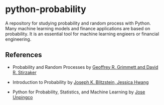 # python-probability
A repository for studying probability and random process with Python. Many machine learning models and finance applications are based on probability. It is an essential tool for machine learning engieers or financial engineering. 

## References

* Probability and Random Processes by [Geoffrey R. Grimmett and David R. Stirzaker](https://www.amazon.co.uk/Probability-Random-Processes-Geoffrey-Grimmett/dp/0198572220)

* Introduction to Probability by [Joseph K. Blitzstein, Jessica Hwang](https://www.amazon.co.uk/Introduction-Probability-Chapman-Statistical-Science/dp/1138369918/ref=sr_1_1?dchild=1&keywords=introduction+to+probability&qid=1614573813&s=books&sr=1-1)

* Python for Probability, Statistics, and Machine Learning by [Jose Unpingco](https://www.springer.com/gp/book/9783030185442)

